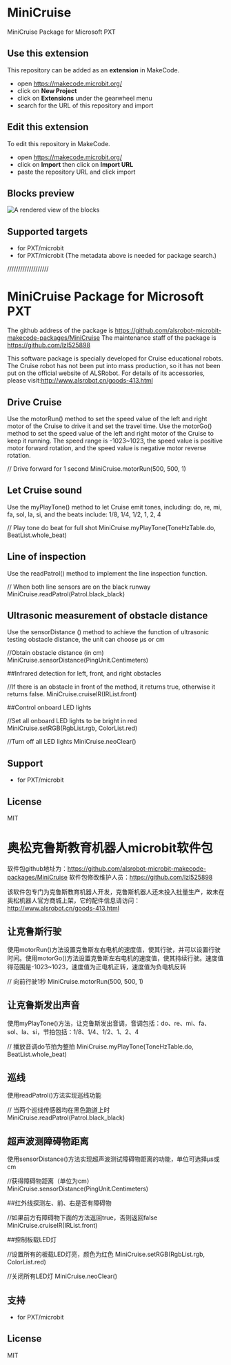 # MiniCruise

MiniCruise Package for Microsoft PXT

## Use this extension

This repository can be added as an **extension** in MakeCode.

* open https://makecode.microbit.org/
* click on **New Project**
* click on **Extensions** under the gearwheel menu
* search for the URL of this repository and import

## Edit this extension

To edit this repository in MakeCode.

* open https://makecode.microbit.org/
* click on **Import** then click on **Import URL**
* paste the repository URL and click import

## Blocks preview

![A rendered view of the blocks](https://raw.github.com//blob/master/.makecode/blocks.png)

## Supported targets

* for PXT/microbit
* for PXT/microbit
(The metadata above is needed for package search.)

///////////////////

# MiniCruise Package for Microsoft PXT

The github address of the package is https://github.com/alsrobot-microbit-makecode-packages/MiniCruise
The maintenance staff of the package is https://github.com/lzl525898

This software package is specially developed for Cruise educational robots. The Cruise robot has not been put into mass production, so it has not been put on the official website of ALSRobot. For details of its accessories, please visit:http://www.alsrobot.cn/goods-413.html

## Drive Cruise    
Use the motorRun() method to set the speed value of the left and right motor of the Cruise to drive it and set the travel time. Use the motorGo() method to set the speed value of the left and right motor of the Cruise to keep it running. The speed range is -1023~1023, the speed value is positive motor forward rotation, and the speed value is negative motor reverse rotation.

// Drive forward for 1 second
MiniCruise.motorRun(500, 500, 1)

## Let Cruise sound

Use the myPlayTone() method to let Cruise emit tones, including: do, re, mi, fa, sol, la, si, and the beats include: 1/8, 1/4, 1/2, 1, 2, 4

// Play tone do beat for full shot
MiniCruise.myPlayTone(ToneHzTable.do, BeatList.whole_beat)

## Line of inspection

Use the readPatrol() method to implement the line inspection function.

// When both line sensors are on the black runway
MiniCruise.readPatrol(Patrol.black_black)

## Ultrasonic measurement of obstacle distance

Use the sensorDistance () method to achieve the function of ultrasonic testing obstacle distance, the unit can choose μs or cm

//Obtain obstacle distance (in cm)
MiniCruise.sensorDistance(PingUnit.Centimeters)

##Infrared detection for left, front, and right obstacles

//If there is an obstacle in front of the method, it returns true, otherwise it returns false.
MiniCruise.cruiseIR(IRList.front)

##Control onboard LED lights

//Set all onboard LED lights to be bright in red
MiniCruise.setRGB(RgbList.rgb, ColorList.red)

//Turn off all LED lights
MiniCruise.neoClear()

## Support

* for PXT/microbit

## License

MIT


# 奥松克鲁斯教育机器人microbit软件包

软件包github地址为：https://github.com/alsrobot-microbit-makecode-packages/MiniCruise
软件包修改维护人员：https://github.com/lzl525898

该软件包专门为克鲁斯教育机器人开发，克鲁斯机器人还未投入批量生产，故未在奥松机器人官方商城上架，它的配件信息请访问：http://www.alsrobot.cn/goods-413.html

## 让克鲁斯行驶    
使用motorRun()方法设置克鲁斯左右电机的速度值，使其行驶，并可以设置行驶时间。使用motorGo()方法设置克鲁斯左右电机的速度值，使其持续行驶。速度值得范围是-1023~1023，速度值为正电机正转，速度值为负电机反转

// 向前行驶1秒
MiniCruise.motorRun(500, 500, 1)

## 让克鲁斯发出声音

使用myPlayTone()方法，让克鲁斯发出音调，音调包括：do、re、mi、fa、sol、la、si，节拍包括：1/8、1/4、1/2、1、2、4

// 播放音调do节拍为整拍
MiniCruise.myPlayTone(ToneHzTable.do, BeatList.whole_beat)

## 巡线

使用readPatrol()方法实现巡线功能

// 当两个巡线传感器均在黑色跑道上时
MiniCruise.readPatrol(Patrol.black_black)

## 超声波测障碍物距离

使用sensorDistance()方法实现超声波测试障碍物距离的功能，单位可选择μs或cm

//获得障碍物距离（单位为cm）
MiniCruise.sensorDistance(PingUnit.Centimeters)

##红外线探测左、前、右是否有障碍物

//如果前方有障碍物下面的方法返回true，否则返回false
MiniCruise.cruiseIR(IRList.front)

##控制板载LED灯

//设置所有的板载LED灯亮，颜色为红色
MiniCruise.setRGB(RgbList.rgb, ColorList.red)

//关闭所有LED灯
MiniCruise.neoClear()
## 支持

* for PXT/microbit

## License

MIT

